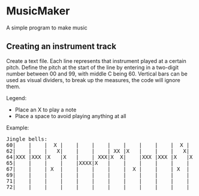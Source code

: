 # MusicMaker
A simple program to make music

## Creating an instrument track
Create a text file. 
Each line represents that instrument played at a certain pitch. 
Define the pitch at the start of the line by entering in a two-digit number between 00 and 99, with middle C being 60.
Vertical bars can be used as visual dividers, to break up the measures, the code will ignore them.

Legend:
- Place an X to play a note
- Place a space to avoid playing anything at all

Example:

<pre>
Jingle bells:  
60|    |    |  X |    |    |    |    |    |    |    |  X |    |    |    |    |X   |  
62|    |    |   X|    |    |    | XX |X   |    |    |   X|    |    |    |   X|    |  
64|XXX |XXX |X   |X   |    | XXX|X  X|    |XXX |XXX |X   |X   |    | XXX|    |    |  
65|    |    |    |    |XXXX|X   |    |    |    |    |    |    |XXXX|X   |  X |    |  
67|    |    | X  |    |    |    |    |  X |    |    | X  |    |    |    |XX  |    |  
69|    |    |    |    |    |    |    |    |    |    |    |    |    |    |    |    |  
71|    |    |    |    |    |    |    |    |    |    |    |    |    |    |    |    |  
72|    |    |    |    |    |    |    |    |    |    |    |    |    |    |    |  X |  
</pre>